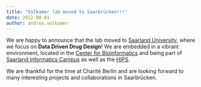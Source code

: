 ```yaml
---
title: "Volkamer lab moved to Saarbrücken!!!"
date: 2022-08-01
author: andrea.volkamer
---
```


We are happy to announce that the lab moved to [Saarland University](https://www.uni-saarland.de/en/home.html), where we focus on **Data Driven Drug Design**! 
We are embedded in a vibrant environment, located in the [Center for Bioinformatics](https://zbi-www.bioinf.uni-sb.de/en/latest-news.html) and being part of [Saarland Informatics Campus](https://saarland-informatics-campus.de/en/) as well as the [HIPS](https://www.helmholtz-hips.de/en/).

We are thankful for the time at Charité Berlin and are looking forward to many interesting projects and collaborations in Saarbrücken.
